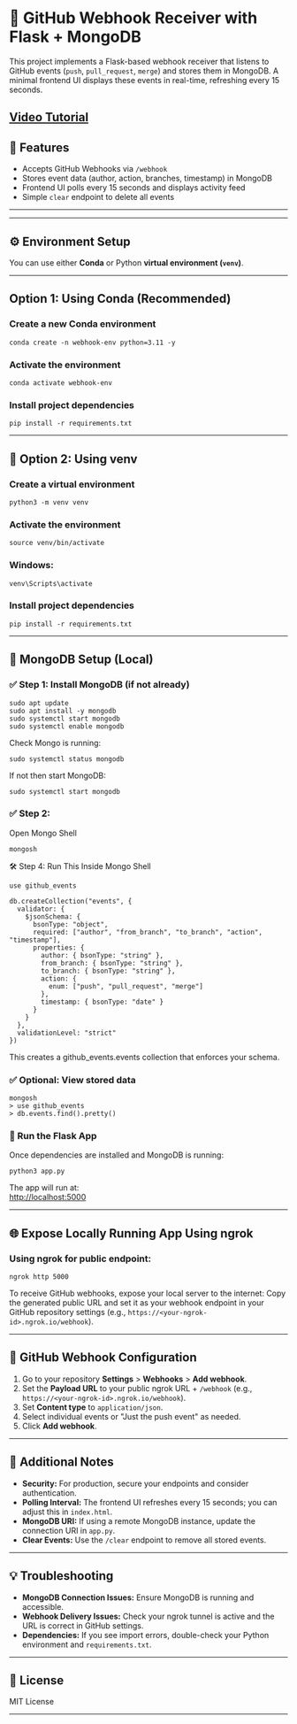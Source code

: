 
# 🚀 GitHub Webhook Receiver with Flask + MongoDB

This project implements a Flask-based webhook receiver that listens to GitHub events (`push`, `pull_request`, `merge`) and stores them in MongoDB. A minimal frontend UI displays these events in real-time, refreshing every 15 seconds.

[Video Tutorial](https://drive.google.com/file/d/1YwOKNxGPK7BU1cuQAd6gL_JMIsZLrJmm/view?usp=sharing)
---

## 🧱 Features

- Accepts GitHub Webhooks via `/webhook`
- Stores event data (author, action, branches, timestamp) in MongoDB
- Frontend UI polls every 15 seconds and displays activity feed
- Simple `clear` endpoint to delete all events

---





---

## ⚙️ Environment Setup

You can use either **Conda** or Python **virtual environment (`venv`)**.

---

##  Option 1: Using Conda (Recommended)

### Create a new Conda environment
```
conda create -n webhook-env python=3.11 -y
```
### Activate the environment
```
conda activate webhook-env

```

### Install project dependencies
```
pip install -r requirements.txt

```
---

## 🔹 Option 2: Using venv

### Create a virtual environment
```
python3 -m venv venv
```

### Activate the environment
```
source venv/bin/activate
```

### Windows: 
```
venv\Scripts\activate
```

### Install project dependencies
```
pip install -r requirements.txt

```
---

## 🔌 MongoDB Setup (Local)

### ✅ Step 1: Install MongoDB (if not already)

```
sudo apt update
sudo apt install -y mongodb
sudo systemctl start mongodb
sudo systemctl enable mongodb

```
Check Mongo is running:

```
sudo systemctl status mongodb

```
If not then start MongoDB:

```
sudo systemctl start mongodb

```
### ✅ Step 2: 

Open Mongo Shell

```
mongosh

```
🛠 Step 4: Run This Inside Mongo Shell

```
use github_events

db.createCollection("events", {
  validator: {
    $jsonSchema: {
      bsonType: "object",
      required: ["author", "from_branch", "to_branch", "action", "timestamp"],
      properties: {
        author: { bsonType: "string" },
        from_branch: { bsonType: "string" },
        to_branch: { bsonType: "string" },
        action: {
          enum: ["push", "pull_request", "merge"]
        },
        timestamp: { bsonType: "date" }
      }
    }
  },
  validationLevel: "strict"
})

```
This creates a github_events.events collection that enforces your schema.

### ✅ Optional: View stored data

```
mongosh
> use github_events
> db.events.find().pretty()
```

### 🚀 Run the Flask App

Once dependencies are installed and MongoDB is running:

```
python3 app.py

```


The app will run at:  
[http://localhost:5000](http://localhost:5000)

---

## 🌐 Expose Locally Running App Using ngrok
### Using ngrok for public endpoint:
```
ngrok http 5000

```
To receive GitHub webhooks, expose your local server to the internet:
Copy the generated public URL and set it as your webhook endpoint in your GitHub repository settings (e.g., `https://<your-ngrok-id>.ngrok.io/webhook`).

---

## 🔑 GitHub Webhook Configuration

1. Go to your repository **Settings** > **Webhooks** > **Add webhook**.
2. Set the **Payload URL** to your public ngrok URL + `/webhook` (e.g., `https://<your-ngrok-id>.ngrok.io/webhook`).
3. Set **Content type** to `application/json`.
4. Select individual events or "Just the push event" as needed.
5. Click **Add webhook**.

---

## 📝 Additional Notes

- **Security:** For production, secure your endpoints and consider authentication.
- **Polling Interval:** The frontend UI refreshes every 15 seconds; you can adjust this in `index.html`.
- **MongoDB URI:** If using a remote MongoDB instance, update the connection URI in `app.py`.
- **Clear Events:** Use the `/clear` endpoint to remove all stored events.

---

## 💡 Troubleshooting

- **MongoDB Connection Issues:** Ensure MongoDB is running and accessible.
- **Webhook Delivery Issues:** Check your ngrok tunnel is active and the URL is correct in GitHub settings.
- **Dependencies:** If you see import errors, double-check your Python environment and `requirements.txt`.

---


## 📜 License

MIT License

---


